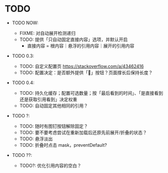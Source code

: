 # TODO

* TODO NOW:
  * FIXME: 对自动展开检测递归
  * TODO: 提供「只自动固定直接内容」选项，并默认开启
    * 直接内容 = 根内容｜悬浮的引用内容｜展开的引用内容

* TODO 0.3:
  * TODO: 自定义配置页 <https://stackoverflow.com/a/43462416>
  * TODO: 配置决定：是否额外提供「🚫」按钮？页面撑长后保持长度？

* TODO 0.4:
  * TODO: 持久化缓存；配置可选数量；按「最后看到的时间」、「是直接看到还是获取引用看到」决定权重
  * TODO: 自动固定其他相同的引用？

* TODO ?:
  * TODO: 随时有图钉按钮解除固定？
  * TODO: 要不要考虑尝试在重新加载后还原先前展开/折叠的状态？
  * TODO: 悬浮淡出
  * TODO: 折叠时点击 mask，preventDefault?

* TODO ??:
  * TODO?: 优化引用内容的空白？
